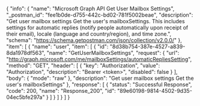 {
  "info": {
    "name": "Microsoft Graph API Get User Mailbox Settings",
    "_postman_id": "fee1b0de-d755-442c-bd02-781f5002beae",
    "description": "Get user mailbox settings Get the user's mailboxSettings. This includes settings for automatic replies (notify people automatically upon receipt of their email), locale (language and country/region), and time zone.",
    "schema": "https://schema.getpostman.com/json/collection/v2.0.0/"
  },
  "item": [
    {
      "name": "user",
      "item": [
        {
          "id": "8d38b754-387e-4527-a839-8da1978df563",
          "name": "GetUserMailboxSettings",
          "request": {
            "url": "http://graph.microsoft.com/me/mailboxSettings/automaticRepliesSetting",
            "method": "GET",
            "header": [
              {
                "key": "Authorization",
                "value": "Authorization",
                "description": "Bearer &lt;token&gt;",
                "disabled": false
              }
            ],
            "body": {
              "mode": "raw"
            },
            "description": "Get user mailbox settings Get the user's mailboxSettings"
          },
          "response": [
            {
              "status": "Successful Response",
              "code": 200,
              "name": "Response_200",
              "id": "89e60198-9814-4502-9d35-04ec5bfe297a"
            }
          ]
        }
      ]
    }
  ]
}